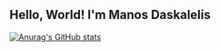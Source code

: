 ## Hello, World! I'm Manos Daskalelis

[![Anurag's GitHub stats](https://github-readme-stats.vercel.app/api?username=ManosDaskalelis&show_icons=true)](https://github.com/anuraghazra/github-readme-stats)

<!--
**ManosDaskalelis/ManosDaskalelis** is a ✨ _special_ ✨ repository because its `README.md` (this file) appears on your GitHub profile.

Here are some ideas to get you started:

- 🔭 I’m currently working on ...
- 🌱 I’m currently learning ...
- 👯 I’m looking to collaborate on ...
- 🤔 I’m looking for help with ...
- 💬 Ask me about ...
- 📫 How to reach me: ...
- 😄 Pronouns: ...
- ⚡ Fun fact: ...
-->
